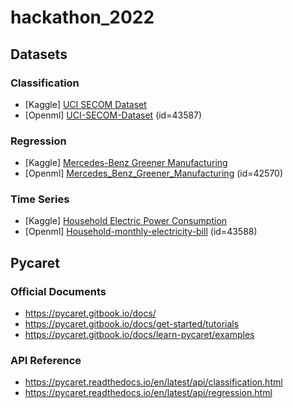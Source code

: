 # hackathon_2022

## Datasets

### Classification
* [Kaggle] [UCI SECOM Dataset](https://www.kaggle.com/datasets/paresh2047/uci-semcom)
* [Openml] [UCI-SECOM-Dataset](https://www.openml.org/search?type=data&status=active&id=43587) (id=43587)

### Regression
* [Kaggle] [Mercedes-Benz Greener Manufacturing](https://www.kaggle.com/c/mercedes-benz-greener-manufacturing)
* [Openml] [Mercedes_Benz_Greener_Manufacturing](https://www.openml.org/search?type=data&status=active&id=42570) (id=42570)

### Time Series
* [Kaggle] [Household Electric Power Consumption](https://www.kaggle.com/datasets/uciml/electric-power-consumption-data-set)
* [Openml] [Household-monthly-electricity-bill](https://www.openml.org/search?type=data&status=active&id=43588) (id=43588)


## Pycaret

### Official Documents
* https://pycaret.gitbook.io/docs/
* https://pycaret.gitbook.io/docs/get-started/tutorials
* https://pycaret.gitbook.io/docs/learn-pycaret/examples

### API Reference
* https://pycaret.readthedocs.io/en/latest/api/classification.html
* https://pycaret.readthedocs.io/en/latest/api/regression.html
